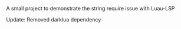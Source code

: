 A small project to demonstrate the string require issue with Luau-LSP

Update:
Removed darklua dependency
